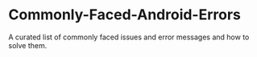 # Commonly-Faced-Android-Errors
A curated list of commonly faced issues and error messages and how to solve them.
